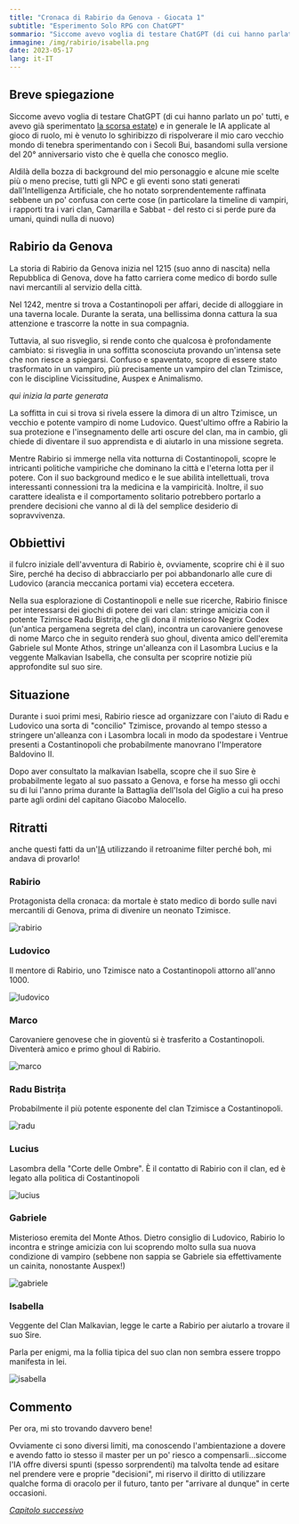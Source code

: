 ```yaml
---
title: "Cronaca di Rabirio da Genova - Giocata 1"
subtitle: "Esperimento Solo RPG con ChatGPT"
sommario: "Siccome avevo voglia di testare ChatGPT (di cui hanno parlato un po' tutti, e avevo già sperimentato la scorsa estate) e in generale le IA applicate al gioco di ruolo, mi è venuto lo sghiribizzo di rispolverare il mio caro vecchio mondo di tenebra..."
immagine: /img/rabirio/isabella.png
date: 2023-05-17
lang: it-IT
---
```


## Breve spiegazione 

Siccome avevo voglia di testare ChatGPT (di cui hanno parlato un po' tutti, e avevo già sperimentato [la scorsa estate](/posts/ita/chatGPT)) e in generale le IA applicate al gioco di ruolo, mi è venuto lo sghiribizzo di rispolverare il mio caro vecchio mondo di tenebra sperimentando con i Secoli Bui, basandomi sulla versione del 20° anniversario visto che è quella che conosco meglio.

Aldilà della bozza di background del mio personaggio e alcune mie scelte più o meno precise, tutti gli NPC e gli eventi sono stati generati dall'Intelligenza Artificiale, che ho notato sorprendentemente raffinata sebbene un po' confusa con certe cose (in particolare la timeline di vampiri, i rapporti tra i vari clan, Camarilla e Sabbat - del resto ci si perde pure da umani, quindi nulla di nuovo)

## Rabirio da Genova

La storia di Rabirio da Genova inizia nel 1215 (suo anno di nascita) nella Repubblica di Genova, dove ha fatto carriera come medico di bordo sulle navi mercantili al servizio della città. 

Nel 1242, mentre si trova a Costantinopoli per affari, decide di alloggiare in una taverna locale. Durante la serata, una bellissima donna cattura la sua attenzione e trascorre la notte in sua compagnia.

Tuttavia, al suo risveglio, si rende conto che qualcosa è profondamente cambiato: si risveglia in una soffitta sconosciuta provando un'intensa sete che non riesce a spiegarsi. Confuso e spaventato, scopre di essere stato trasformato in un vampiro, più precisamente un vampiro del clan Tzimisce, con le discipline Vicissitudine, Auspex e Animalismo.

_qui inizia la parte generata_

La soffitta in cui si trova si rivela essere la dimora di un altro Tzimisce, un vecchio e potente vampiro di nome Ludovico. Quest'ultimo offre a Rabirio la sua protezione e l'insegnamento delle arti oscure del clan, ma in cambio, gli chiede di diventare il suo apprendista e di aiutarlo in una missione segreta.

Mentre Rabirio si immerge nella vita notturna di Costantinopoli, scopre le intricanti politiche vampiriche che dominano la città e l'eterna lotta per il potere. Con il suo background medico e le sue abilità intellettuali, trova interessanti connessioni tra la medicina e la vampiricità. Inoltre, il suo carattere idealista e il comportamento solitario potrebbero portarlo a prendere decisioni che vanno al di là del semplice desiderio di sopravvivenza.

## Obbiettivi

il fulcro iniziale dell'avventura di Rabirio è, ovviamente, scoprire chi è il suo Sire, perché ha deciso di abbracciarlo per poi abbandonarlo alle cure di Ludovico (arancia meccanica portami via) eccetera eccetera.

Nella sua esplorazione di Costantinopoli e nelle sue ricerche, Rabirio finisce per interessarsi dei giochi di potere dei vari clan: stringe amicizia con il potente Tzimisce Radu Bistrița, che gli dona il misterioso Negrix Codex (un'antica pergamena segreta del clan), incontra un carovaniere genovese di nome Marco che in seguito renderà suo ghoul, diventa amico dell'eremita Gabriele sul Monte Athos, stringe un'alleanza con il Lasombra Lucius e la veggente Malkavian Isabella, che consulta per scoprire notizie più approfondite sul suo sire.

## Situazione

Durante i suoi primi mesi, Rabirio riesce ad organizzare con l'aiuto di Radu e Ludovico una sorta di "concilio" Tzimisce, provando al tempo stesso a stringere un'alleanza con i Lasombra locali in modo da spodestare i Ventrue presenti a Costantinopoli che probabilmente manovrano l'Imperatore Baldovino II.

Dopo aver consultato la malkavian Isabella, scopre che il suo Sire è probabilmente legato al suo passato a Genova, e forse ha messo gli occhi su di lui l'anno prima durante la Battaglia dell'Isola del Giglio a cui ha preso parte agli ordini del capitano Giacobo Malocello. 

## Ritratti

anche questi fatti da un'[IA](https://playgroundai.com) utilizzando il retroanime filter perché boh, mi andava di provarlo!

### Rabirio

Protagonista della cronaca: da mortale è stato medico di bordo sulle navi mercantili di Genova, prima di divenire un neonato Tzimisce.

![rabirio](/img/rabirio/rabirio.png)

### Ludovico

Il mentore di Rabirio, uno Tzimisce nato a Costantinopoli attorno all'anno 1000.

![ludovico](/img/rabirio/ludovico.png)

### Marco

Carovaniere genovese che in gioventù si è trasferito a Costantinopoli. Diventerà amico e primo ghoul di Rabirio.

![marco](/img/rabirio/marco.png)

### Radu Bistrița

Probabilmente il più potente esponente del clan Tzimisce a Costantinopoli.

![radu](/img/rabirio/radu.png)

### Lucius

Lasombra della "Corte delle Ombre". È il contatto di Rabirio con il clan, ed è legato alla politica di Costantinopoli

![lucius](/img/rabirio/lucius.png)

### Gabriele

Misterioso eremita del Monte Athos. Dietro consiglio di Ludovico, Rabirio lo incontra e stringe amicizia con lui scoprendo molto sulla sua nuova condizione di vampiro (sebbene non sappia se Gabriele sia effettivamente un cainita, nonostante Auspex!)

![gabriele](/img/rabirio/gabriele.png)

### Isabella 

Veggente del Clan Malkavian, legge le carte a Rabirio per aiutarlo a trovare il suo Sire.

Parla per enigmi, ma la follia tipica del suo clan non sembra essere troppo manifesta in lei.

![isabella](/img/rabirio/isabella.png)

## Commento

Per ora, mi sto trovando davvero bene!

Ovviamente ci sono diversi limiti, ma conoscendo l'ambientazione a dovere e avendo fatto io stesso il master per un po' riesco a compensarli...siccome l'IA offre diversi spunti (spesso sorprendenti) ma talvolta tende ad esitare nel prendere vere e proprie "decisioni", mi riservo il diritto di utilizzare qualche forma di oracolo per il futuro, tanto per "arrivare al dunque" in certe occasioni.

[_Capitolo successivo_](/posts/ita/Rabirio1)